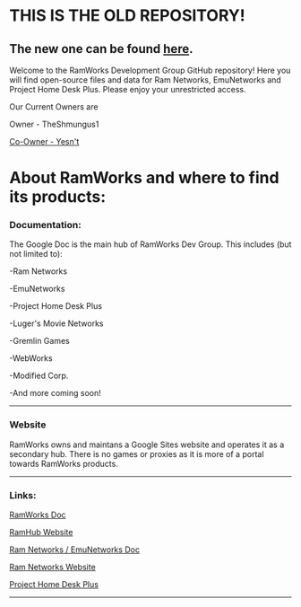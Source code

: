 # THIS IS THE OLD REPOSITORY!
The new one can be found [here](https://github.com/theshmunguss1/RamHub).
---


Welcome to the RamWorks Development Group GitHub repository! Here you will find open-source files and data for Ram Networks, EmuNetworks and Project Home Desk Plus. Please enjoy your unrestricted access.

Our Current Owners are

Owner - TheShmungus1

[Co-Owner - Yesn't](https://thealternet.carrd.co/)


<h1> About RamWorks and where to find its products:</h1>
<h3> Documentation:</h3>
The Google Doc is the main hub of RamWorks Dev Group. This includes (but not limited to): 


-Ram Networks

-EmuNetworks

-Project Home Desk Plus

-Luger's Movie Networks

-Gremlin Games

-WebWorks

-Modified Corp.

-And more coming soon!

<hr>
<h3> Website</h3>
RamWorks owns and maintans a Google Sites website and operates it as a secondary hub. There is no games or proxies as it is more of a portal towards RamWorks products.
<hr>
<h3> Links:</h3>

[RamWorks Doc](https://docs.google.com/document/d/11y5BUPsL6HhWeMI74lUrmz3LuhJDmK3_WaO8f6s-pWE/edit?usp=sharing)

[RamHub Website](https://sites.google.com/rockfordschools.org/ramhub-v1/home)

[Ram Networks / EmuNetworks Doc](https://docs.google.com/document/d/1ydL4e9SgtG7uq7abeRMiPnsGAM8oE_gsmIJvrykst_Y/edit)

[Ram Networks Website](https://sites.google.com/rockfordschools.org/ramnet/home)

[Project Home Desk Plus](https://sites.google.com/view/home-desk/home?authuser=0)
<hr>
